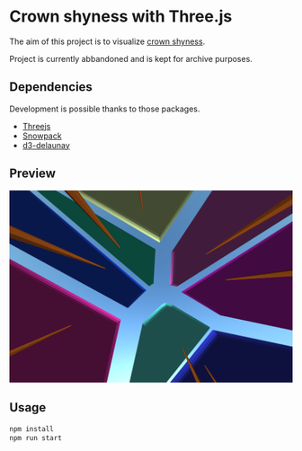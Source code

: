 # Crown shyness with Three.js

The aim of this project is to visualize [crown shyness](https://en.wikipedia.org/wiki/Crown_shyness). 

Project is currently abbandoned and is kept for archive purposes.

## Dependencies

Development is possible thanks to those packages.

- [Threejs](https://github.com/mrdoob/three.js/)
- [Snowpack](https://github.com/FredKSchott/snowpack)
- [d3-delaunay](https://github.com/d3/d3-delaunay)

## Preview

![Example image](doc/cs3.png)

## Usage

```
npm install
npm run start
```
